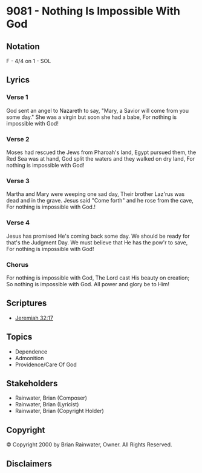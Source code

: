# 9081 - Nothing Is Impossible With God

## Notation

F - 4/4 on 1 - SOL

## Lyrics

### Verse 1

God sent an angel to Nazareth to say, "Mary, a Savior will come from you some day." She was a virgin but soon she had a babe, For nothing is impossible with God!

### Verse 2

Moses had rescued the Jews from Pharoah's land, Egypt pursued them, the Red Sea was at hand, God split the waters and they walked on dry land, For nothing is impossible with God!

### Verse 3

Martha and Mary were weeping one sad day, Their brother Laz'rus was dead and in the grave. Jesus said "Come forth" and he rose from the cave, For nothing is impossible with God.!

### Verse 4

Jesus has promised He's coming back some day. We should be ready for that's the Judgment Day. We must believe that He has the pow'r to save, For nothing is impossible with God!

### Chorus

For nothing is impossible with God, The Lord cast His beauty on creation; So nothing is impossible with God. All power and glory be to Him!


## Scriptures

- [Jeremiah 32:17](https://www.biblegateway.com/passage/?search=Jeremiah%2032%3A17)

## Topics

- Dependence
- Admonition
- Providence/Care Of God

## Stakeholders

- Rainwater, Brian (Composer)
- Rainwater, Brian (Lyricist)
- Rainwater, Brian (Copyright Holder)

## Copyright

© Copyright 2000 by Brian Rainwater, Owner. All Rights Reserved.


## Disclaimers


